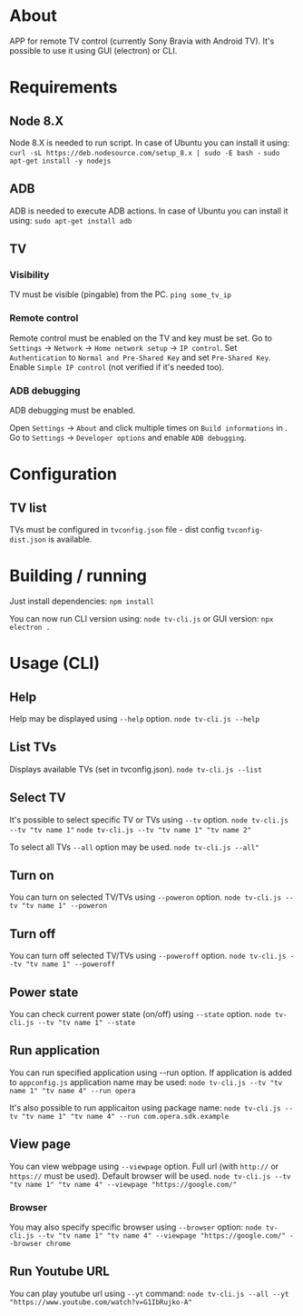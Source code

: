 # About
APP for remote TV control (currently Sony Bravia with Android TV). It's possible to use it using GUI (electron) or CLI.

# Requirements

## Node 8.X
Node 8.X is needed to run script. In case of Ubuntu you can install it using:
`curl -sL https://deb.nodesource.com/setup_8.x | sudo -E bash -`
`sudo apt-get install -y nodejs`

## ADB
ADB is needed to execute ADB actions. In case of Ubuntu you can install it using:
`sudo apt-get install adb`

## TV

### Visibility
TV must be visible (pingable) from the PC.
`ping some_tv_ip`

### Remote control
Remote control must be enabled on the TV and key must be set.
Go to `Settings` -> `Network` -> `Home network setup` -> `IP control`.
Set `Authentication` to `Normal and Pre-Shared Key` and set `Pre-Shared Key`.
Enable `Simple IP control` (not verified if it's needed too).

### ADB debugging
ADB debugging must be enabled.

Open `Settings` -> `About` and click multiple times on `Build informations` in .
Go to `Settings` -> `Developer options` and enable `ADB debugging`.

# Configuration

## TV list
TVs must be configured in `tvconfig.json` file - dist config `tvconfig-dist.json` is available.

# Building / running
Just install dependencies:
`npm install`

You can now run CLI version using: `node tv-cli.js` or GUI version: `npx electron .`

# Usage (CLI)

## Help
Help may be displayed using `--help` option.
`node tv-cli.js --help`

## List TVs
Displays available TVs (set in tvconfig.json).
`node tv-cli.js --list`

## Select TV
It's possible to select specific TV or TVs using `--tv` option.
`node tv-cli.js --tv "tv name 1"`
`node tv-cli.js --tv "tv name 1" "tv name 2"`

To select all TVs `--all` option may be used.
`node tv-cli.js --all"`

## Turn on
You can turn on selected TV/TVs using `--poweron` option.
`node tv-cli.js --tv "tv name 1" --poweron`

## Turn off
You can turn off selected TV/TVs using `--poweroff` option.
`node tv-cli.js --tv "tv name 1" --poweroff`

## Power state
You can check current power state (on/off) using `--state` option.
`node tv-cli.js --tv "tv name 1" --state`

## Run application
You can run specified application using --run option.
If application is added to `appconfig.js` application name may be used:
`node tv-cli.js --tv "tv name 1" "tv name 4" --run opera`

It's also possible to run applicaiton using package name:
`node tv-cli.js --tv "tv name 1" "tv name 4" --run com.opera.sdk.example`

## View page
You can view webpage using `--viewpage` option. Full url (with `http://` or `https://` must be used). Default browser will be used.
`node tv-cli.js --tv "tv name 1" "tv name 4" --viewpage "https://google.com/"`

### Browser
You may also specify specific browser using `--browser` option:
`node tv-cli.js --tv "tv name 1" "tv name 4" --viewpage "https://google.com/" --browser chrome`

## Run Youtube URL
You can play youtube url using `--yt` command:
`node tv-cli.js --all --yt "https://www.youtube.com/watch?v=G1IbRujko-A"`
